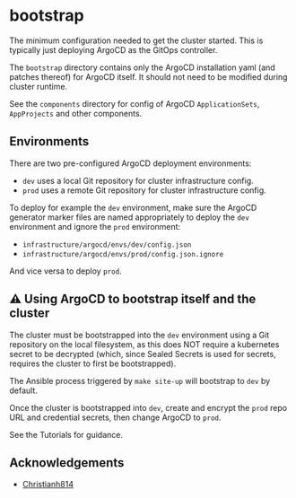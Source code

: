 # bootstrap

The minimum configuration needed to get the cluster started. This is typically just deploying ArgoCD as the GitOps controller.

The `bootstrap` directory contains only the ArgoCD installation yaml (and patches thereof) for ArgoCD itself. It should not need to be modified during cluster runtime. 

See the `components` directory for config of ArgoCD `ApplicationSets`,  `AppProjects` and other components. 


## Environments

There are two pre-configured ArgoCD deployment environments:

* `dev` uses a local Git repository for cluster infrastructure config.
* `prod` uses a remote Git repository for cluster infrastructure config.

To deploy for example the `dev` environment, make sure the ArgoCD generator marker files are named appropriately to deploy the `dev` environment and ignore the `prod` environment:

- `infrastructure/argocd/envs/dev/config.json`
- `infrastructure/argocd/envs/prod/config.json.ignore`

And vice versa to deploy `prod`.

## :warning: Using ArgoCD to bootstrap itself and the cluster

The cluster must be bootstrapped into the `dev` environment using a Git repository on the local filesystem, as this does NOT require a kubernetes secret to be decrypted (which, since Sealed Secrets is used for secrets, requires the cluster to first be bootstrapped). 

The Ansible process triggered by `make site-up` will bootstrap to `dev` by default.

Once the cluster is bootstrapped into `dev`, create and encrypt the `prod` repo URL and credential secrets, then change ArgoCD to `prod`.

See the Tutorials for guidance.


## Acknowledgements

* [Christianh814](https://github.com/christianh814/example-kubernetes-go-repo)